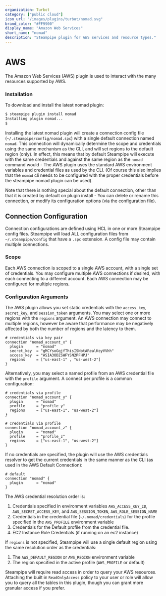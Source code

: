```yaml
---
organization: Turbot
category: ["public cloud"]
icon_url: "/images/plugins/turbot/nomad.svg"
brand_color: "#FF9900"
display_name: "Amazon Web Services"
short_name: "nomad"
description: "Steampipe plugin for AWS services and resource types."
---
```


# AWS

The Amazon Web Services (AWS) plugin is used to interact with the many resources supported by AWS.

### Installation
To download and install the latest nomad plugin:
```bash
$ steampipe plugin install nomad
Installing plugin nomad...
$
```

Installing the latest nomad plugin will create a connection config file (`~/.steampipe/config/nomad.spc`) with a single default connection named `nomad`. This connection will dynamically determine the scope and credentials using the same mechanism as the CLI, and will set regions to the default region (only). In effect, this means that by default Steampipe will execute with the same credentials and against the same region as the `nomad` command would - The AWS plugin uses the standard AWS environment variables and credential files as used by the CLI.  (Of course this also  implies that the `nomad` cli needs to be configured with the proper credentials before the steampipe nomad plugin can be used).

Note that there is nothing special about the default connection, other than that it is created by default on plugin install - You can delete or rename this connection, or modify its configuration options (via the configuration file).


## Connection Configuration
Connection configurations are defined using HCL in one or more Steampipe config files.  Steampipe will load ALL configuration files from `~/.steampipe/config` that have a `.spc` extension. A config file may contain multiple connections.

### Scope
Each AWS connection is scoped to a single AWS account, with a single set of credentials.  You may configure multiple AWS connections if desired, with each connecting to a different account.  Each AWS connection may be configured for multiple regions.


### Configuration Arguments

The AWS plugin allows you set static credentials with the `access_key`, `secret_key`, and `session_token` arguments.  You may select one or more regions with the `regions` argument.
An AWS connection may connect to multiple regions, however be aware that performance may be negatively affected by both the number of regions and the latency to them.


```hcl
# credentials via key pair
connection "nomad_account_x" {
  plugin      = "nomad"
  secret_key  = "gMCYsoGqjfThisISNotARealKeyVVhh"
  access_key  = "ASIA3ODZSWFYSN2PFHPJ"
  regions     = ["us-east-1" , "us-west-2"]
}
```

Alternatively, you may select a named profile from an AWS credential file with the `profile` argument.  A connect per profile is a common configuration:
```hcl
# credentials via profile
connection "nomad_account_y" {
  plugin      = "nomad"
  profile     = "profile_y"
  regions     = ["us-east-1", "us-west-2"]
}

# credentials via profile
connection "nomad_account_z" {
  plugin      = "nomad"
  profile     = "profile_z"
  regions     = ["us-east-1", "us-west-2"]
}

```

If no credentials are specified, the plugin will use the AWS credentials resolver to get the current credentials in the same manner as the CLI (as used in the AWS Default Connection):

```hcl
# default
connection "nomad" {
  plugin      = "nomad"
}
```


The AWS credential resolution order is:
1. Credentials specified in environment variables `AWS_ACCESS_KEY_ID`, `AWS_SECRET_ACCESS_KEY`, and `AWS_SESSION_TOKEN`, `AWS_ROLE_SESSION_NAME`
2. Credentials in the credential file (`~/.nomad/credentials`) for the profile specified in the `AWS_PROFILE` environment variable
3. Credentials for the Default profile from the credential file.
4. EC2 Instance Role Credentials (if running on an ec2 instance)

If `regions` is not specified, Steampipe will use a single default region using the same resolution order as the credentials:
1. The `AWS_DEFAULT_REGION` or `AWS_REGION` environment variable
2. The region specified in the active profile (`AWS_PROFILE` or default)

Steampipe will require read access in order to query your AWS resources.  Attaching the built in `ReadOnlyAccess` policy to your user or role will allow you to query all the tables in this plugin, though you can grant more granular access if you prefer.

